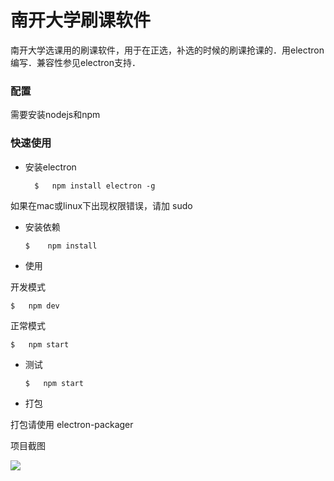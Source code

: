 # 南开大学刷课软件
南开大学选课用的刷课软件，用于在正选，补选的时候的刷课抢课的．用electron编写．兼容性参见electron支持．

### 配置
需要安装nodejs和npm

### 快速使用
- 安装electron
    
        $   npm install electron -g

如果在mac或linux下出现权限错误，请加 sudo

-   安装依赖

        $    npm install

-   使用

开发模式

    $   npm dev

正常模式

    $   npm start

-   测试

        $   npm start

-   打包

打包请使用 electron-packager


项目截图

<img src="http://i1.piimg.com/4851/71dfcaf483c3c2ae.png">
